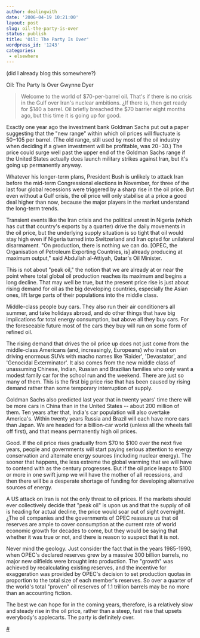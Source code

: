 ```yaml
---
author: dealingwith
date: '2006-04-19 10:21:00'
layout: post
slug: oil-the-party-is-over
status: publish
title: 'Oil: The Party Is Over'
wordpress_id: '1243'
categories:
 - elsewhere
---
```


(did I already blog this somewhere?)

Oil: The Party Is Over Gwynne Dyer

> Welcome to the world of $70-per-barrel oil. That's if there is no crisis in
the Gulf over Iran's nuclear ambitions. ¿If there is, then get ready for $140
a barrel. Oil briefly breached the $70 barrier eight months ago, but this time
it is going up for good.

Exactly one year ago the investment bank Goldman Sachs put out a paper
suggesting that the "new range" within which oil prices will fluctuate is
$50-$105 per barrel. (The old range, still used by most of the oil industry
when deciding if a given investment will be profitable, was $20-$30.) The
price could surge well past the upper end of the Goldman Sachs range if the
United States actually does launch military strikes against Iran, but it's
going up permanently anyway.

Whatever his longer-term plans, President Bush is unlikely to attack Iran
before the mid-term Congressional elections in November, for three of the last
four global recessions were triggered by a sharp rise in the oil price. But
even without a Gulf crisis, the oil price will only stabilise at a price a
good deal higher than now, because the major players in the market understand
the long-term trends.

Transient events like the Iran crisis and the political unrest in Nigeria
(which has cut that country's exports by a quarter) drive the daily movements
in the oil price, but the underlying supply situation is so tight that oil
would stay high even if Nigeria turned into Switzerland and Iran opted for
unilateral disarmament. "On production, there is nothing we can do. [OPEC, the
Organisation of Petroleum Exporting Countries, is] already producing at
maximum output," said Abdullah al-Attiyah, Qatar's Oil Minister.

This is not about "peak oil," the notion that we are already at or near the
point where total global oil production reaches its maximum and begins a long
decline. That may well be true, but the present price rise is just about
rising demand for oil as the big developing countries, especially the Asian
ones, lift large parts of their populations into the middle class.

Middle-class people buy cars. They also run their air conditioners all summer,
and take holidays abroad, and do other things that have big implications for
total energy consumption, but above all they buy cars. For the foreseeable
future most of the cars they buy will run on some form of refined oil.

The rising demand that drives the oil price up does not just come from the
middle-class Americans (and, increasingly, Europeans) who insist on driving
enormous SUVs with macho names like 'Raider', 'Devastator', and 'Genocidal
Exterminator'. It also comes from the new middle class of unassuming Chinese,
Indian, Russian and Brazilian families who only want a modest family car for
the school run and the weekend. There are just so many of them. This is the
first big price rise that has been caused by rising demand rather than some
temporary interruption of supply.

Goldman Sachs also predicted last year that in twenty years' time there will
be more cars in China than in the United States -- about 200 million of them.
Ten years after that, India's car population will also overtake America's.
Within twenty years Russia and Brazil will each have more cars than Japan. We
are headed for a billion-car world (unless all the wheels fall off first), and
that means permanently high oil prices.

Good. If the oil price rises gradually from $70 to $100 over the next five
years, people and governments will start paying serious attention to energy
conservation and alternate energy sources (including nuclear energy). The
sooner that happens, the less extreme the global warming that we will have to
contend with as the century progresses. But if the oil price leaps to $100 or
more in one swift jump we will have the mother of all recessions, and then
there will be a desperate shortage of funding for developing alternative
sources of energy.

A US attack on Iran is not the only threat to oil prices. If the markets
should ever collectively decide that "peak oil" is upon us and that the supply
of oil is heading for actual decline, the price would soar out of sight
overnight. ¿The oil companies and the governments of OPEC reassure us that oil
reserves are ample to cover consumption at the current rate of world economic
growth for decades to come, but they would be saying that whether it was true
or not, and there is reason to suspect that it is not.

Never mind the geology. Just consider the fact that in the years 1985-1990,
when OPEC's declared reserves grew by a massive 300 billion barrels, no major
new oilfields were brought into production. The "growth" was achieved by
recalculating existing reserves, and the incentive for exaggeration was
provided by OPEC's decision to set production quotas in proportion to the
total size of each member's reserves. So over a quarter of the world's total
"proven" oil reserves of 1.1 trillion barrels may be no more than an
accounting fiction.

The best we can hope for in the coming years, therefore, is a relatively slow
and steady rise in the oil price, rather than a steep, fast rise that upsets
everybody's applecarts. The party is definitely over.


[#][1]

   [1]: http://wiredblogs.tripod.com/sterling/index.blog?entry_id=1461469

